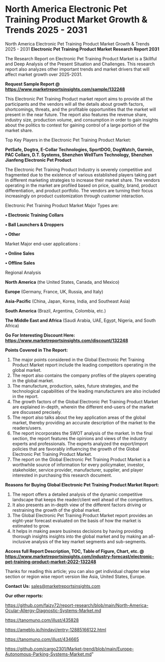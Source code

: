 # North America Electronic Pet Training Product Market Growth & Trends 2025 - 2031
North America Electronic Pet Training Product Market Growth & Trends 2025 - 2031
<strong>Electronic Pet Training Product Market Research Report 2031</strong>

The Research Report on Electronic Pet Training Product Market is a Skillful and Deep Analysis of the Present Situation and Challenges. This research report also analyzes other important trends and market drivers that will affect market growth over 2025-2031.

<strong>Request Sample Report @ <a href=https://www.marketreportsinsights.com/sample/132248>https://www.marketreportsinsights.com/sample/132248</a></strong>

This Electronic Pet Training Product market report aims to provide all the participants and the vendors will all the details about growth factors, shortcomings, threats, and the profitable opportunities that the market will present in the near future. The report also features the revenue share, industry size, production volume, and consumption in order to gain insights about the politics to contest for gaining control of a large portion of the market share.

Top Key Players in the Electronic Pet Training Product Market:

<strong>PetSafe, Dogtra, E-Collar Technologies, SportDOG, DogWatch, Garmin, PAC Collars, D.T. Systems, Shenzhen WellTurn Technology, Shenzhen Jianfeng Electronic Pet Product</strong>

The Electronic Pet Training Product Industry is severely competitive and fragmented due to the existence of various established players taking part in different marketing strategies to increase their market share. The vendors operating in the market are profiled based on price, quality, brand, product differentiation, and product portfolio. The vendors are turning their focus increasingly on product customization through customer interaction.

Electronic Pet Training Product Market Major Types are:

<strong>• Electronic Training Collars

• Ball Launchers & Droppers

• Other</strong>

Market Major end-user applications :

<strong>• Online Sales

• Offline Sales</strong>

Regional Analysis

</u><strong><b>North America</b></strong> (the United States, Canada, and Mexico)

<strong><b>Europe </b></strong>(Germany, France, UK, Russia, and Italy)

<strong><b>Asia-Pacific</b></strong> (China, Japan, Korea, India, and Southeast Asia)

<strong><b>South America</b></strong> (Brazil, Argentina, Colombia, etc.)

<strong><b>The Middle East and Africa</b></strong> (Saudi Arabia, UAE, Egypt, Nigeria, and South Africa)

<strong>Go For Interesting Discount Here: <a href=https://www.marketreportsinsights.com/discount/132248>https://www.marketreportsinsights.com/discount/132248</a></strong>

<strong>Points Covered in The Report:</strong>
<ol>
  <li>The major points considered in the Global Electronic Pet Training Product Market report include the leading competitors operating in the global market.</li>
  <li>The report also contains the company profiles of the players operating in the global market.</li>
  <li>The manufacture, production, sales, future strategies, and the technological capabilities of the leading manufacturers are also included in the report.</li>
  <li>The growth factors of the Global Electronic Pet Training Product Market are explained in-depth, wherein the different end-users of the market are discussed precisely.</li>
  <li>The report also talks about the key application areas of the global market, thereby providing an accurate description of the market to the readers/users.</li>
  <li>The report incorporates the SWOT analysis of the market. In the final section, the report features the opinions and views of the industry experts and professionals. The experts analyzed the export/import policies that are favorably influencing the growth of the Global Electronic Pet Training Product Market.</li>
  <li>The report on the Global Electronic Pet Training Product Market is a worthwhile source of information for every policymaker, investor, stakeholder, service provider, manufacturer, supplier, and player interested in purchasing this research document.</li>
</ol>
<strong>Reasons for Buying Global Electronic Pet Training Product Market Report:</strong>

<ol>
  <li>The report offers a detailed analysis of the dynamic competitive landscape that keeps the reader/client well ahead of the competitors.</li>
  <li>It also presents an in-depth view of the different factors driving or restraining the growth of the global market.</li>
  <li>The Global Electronic Pet Training Product Market report provides an eight-year forecast evaluated on the basis of how the market is estimated to grow.</li>
  <li>It helps in making aware business decisions by having providing thorough insights insights into the global market and by making an all-inclusive analysis of the key market segments and sub-segments.</li>
</ol>
<strong>Access full Report Description, TOC, Table of Figure, Chart, etc. @ <a href=https://www.marketreportsinsights.com/industry-forecast/electronic-pet-training-product-market-2022-132248>https://www.marketreportsinsights.com/industry-forecast/electronic-pet-training-product-market-2022-132248</a></strong>


Thanks for reading this article; you can also get individual chapter wise section or region wise report version like Asia, United States, Europe.

<strong>Contact Us:</strong>
sales@marketreportsinsights.com

<strong>Our other reports:</strong>

<a href=https://github.com/faizy72/report-research/blob/main/North-America-Ocular-Allergy-Diagnostic-Systems-Market.md>https://github.com/faizy72/report-research/blob/main/North-America-Ocular-Allergy-Diagnostic-Systems-Market.md</a>

<a href=https://tanomuno.com/illust/435828>https://tanomuno.com/illust/435828</a>

<a href=https://ameblo.jp/hindavi/entry-12885166122.html>https://ameblo.jp/hindavi/entry-12885166122.html</a>

<a href=https://tanomuno.com/illust/434665>https://tanomuno.com/illust/434665</a>

<a href=https://github.com/cargo2301/Market-trend/blob/main/Europe-Autonomous-Parking-Systems-Market.md>https://github.com/cargo2301/Market-trend/blob/main/Europe-Autonomous-Parking-Systems-Market.md</a>"
